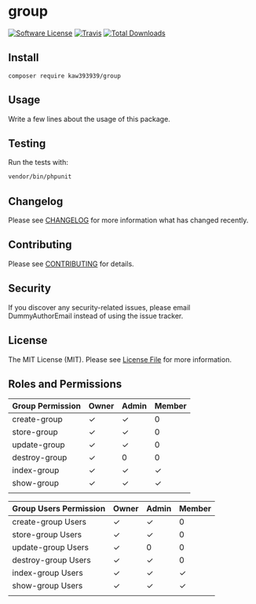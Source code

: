 # group

[![Software License](https://img.shields.io/badge/license-MIT-brightgreen.svg?style=flat-square)](LICENSE.md)
[![Travis](https://img.shields.io/travis/kaw393939/group.svg?style=flat-square)]()
[![Total Downloads](https://img.shields.io/packagist/dt/kaw393939/group.svg?style=flat-square)](https://packagist.org/packages/kaw393939/group)

## Install
`composer require kaw393939/group`

## Usage
Write a few lines about the usage of this package.

## Testing
Run the tests with:

``` bash
vendor/bin/phpunit
```

## Changelog
Please see [CHANGELOG](CHANGELOG.md) for more information what has changed recently.

## Contributing
Please see [CONTRIBUTING](CONTRIBUTING.md) for details.

## Security
If you discover any security-related issues, please email DummyAuthorEmail instead of using the issue tracker.

## License
The MIT License (MIT). Please see [License File](/LICENSE.md) for more information.

## Roles and Permissions


|Group Permission |Owner  |Admin  |Member|
|-----------------|------------|-----|------|
|create-group           |   ✓   |   ✓       |  0     |
|store-group            |   ✓	  |   ✓	|  0	  |
|update-group         |   ✓	  |   ✓	|  0	  |
|destroy-group        |   ✓	  |   0	|  0	  |
|index-group           |   ✓	  |   ✓        |  ✓ 	  |
|show-group            |   ✓	  |   ✓	 |  ✓ 	  |
|   	                        |   	  |   	         |   	  |



|Group Users Permission     |Owner  |Admin  |Member |
|-----------------------|-------|-------|-------|
|create-group Users            |   ✓        |   ✓       |  0         |
|store-group Users              |   ✓        |   ✓       |  0         |
|update-group Users           |   ✓        |   0       |  0         |
|destroy-group Users          |   ✓        |   ✓       |  0         |
|index-group  Users            |   ✓        |   ✓       |  ✓        |
|show-group  Users             |   ✓       |   ✓        |  ✓        |
|   	                                    |            |              |            |


